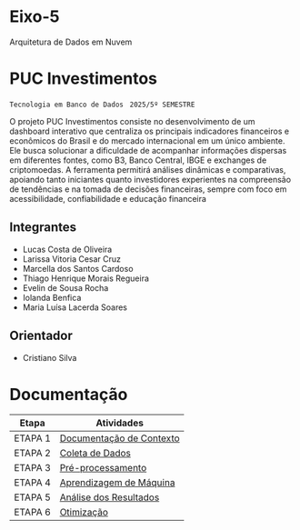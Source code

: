 # Eixo-5

Arquitetura de Dados em Nuvem

# PUC Investimentos

`Tecnologia em Banco de Dados `
`2025/5º SEMESTRE`

O projeto PUC Investimentos consiste no desenvolvimento de um dashboard interativo que centraliza os principais indicadores financeiros e econômicos do Brasil e do mercado internacional em um único ambiente. Ele busca solucionar a dificuldade de acompanhar informações dispersas em diferentes fontes, como B3, Banco Central, IBGE e exchanges de criptomoedas.
A ferramenta permitirá análises dinâmicas e comparativas, apoiando tanto iniciantes quanto investidores experientes na compreensão de tendências e na tomada de decisões financeiras, sempre com foco em acessibilidade, confiabilidade e educação financeira

## Integrantes

- Lucas Costa de Oliveira
- Larissa Vitoria Cesar Cruz
- Marcella dos Santos Cardoso
- Thiago Henrique Morais Regueira
- Evelin de Sousa Rocha
- Iolanda Benfica
- Maria Luísa Lacerda Soares

## Orientador

- Cristiano Silva

# Documentação

|  Etapa  | Atividades                                                    |
| :-----: | ------------------------------------------------------------- |
| ETAPA 1 | [Documentação de Contexto](projeto/inicio_do_projeto.md)      |
| ETAPA 2 | [Coleta de Dados](projeto/coleta_dados.md)                    |
| ETAPA 3 | [Pré-processamento](projeto/pre_processamento.md)             |
| ETAPA 4 | [Aprendizagem de Máquina](projeto/aprendizado_maquina_rev.md) |
| ETAPA 5 | [Análise dos Resultados](projeto/analise_resultados.md)       |
| ETAPA 6 | [Otimização](projeto/Otimizacao.md)                           |
